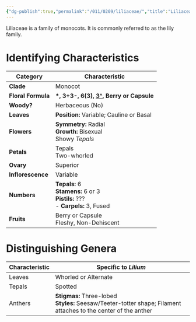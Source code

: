 ```yaml
---
{"dg-publish":true,"permalink":"/011/0209/liliaceae/","title":"Liliaceae","tags":["BIOL320"],"created":"2025-03-07T01:02:11.841-08:00","updated":"2025-03-07T11:24:59.064-08:00"}
---
```


Liliaceae is a family of monocots. It is commonly referred to as the lily family.
# Identifying Characteristics

| Category           | Characteristic                                                                      |
| ------------------ | ----------------------------------------------------------------------------------- |
| **Clade**          | Monocot                                                                             |
| **Floral Formula** | **\*, 3+3-, 6(3), <u>3^</u>, Berry or Capsule**                                     |
| **Woody?**         | Herbaceous (No)                                                                     |
| **Leaves**         | **Position:** Variable; Cauline or Basal                                            |
| **Flowers**        | **Symmetry:** Radial<br>**Growth:** Bisexual<br>Showy *Tepals*                      |
| **Petals**         | Tepals<br>Two-whorled                                                               |
| **Ovary**          | Superior                                                                            |
| **Inflorescence**  | Variable                                                                            |
| **Numbers**        | **Tepals:** 6<br>**Stamens:** 6 or 3<br>**Pistils:** ???<br>- **Carpels:** 3, Fused |
| **Fruits**         | Berry or Capsule<br>Fleshy, Non-Dehiscent                                           |
# Distinguishing Genera

| Characteristic | Specific to *Lilium*                                                                                              |
| -------------- | ----------------------------------------------------------------------------------------------------------------- |
| Leaves         | Whorled or Alternate                                                                                              |
| Tepals         | Spotted                                                                                                           |
| Anthers        | **Stigmas:** Three-lobed<br>**Styles:** Seesaw/Teeter-totter shape; Filament attaches to the center of the anther |